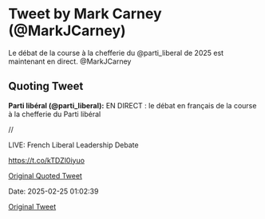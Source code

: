 # Tweet by Mark Carney (@MarkJCarney)

Le débat de la course à la chefferie du @parti_liberal de 2025 est maintenant en direct. @MarkJCarney

## Quoting Tweet

**Parti libéral (@parti_liberal):** EN DIRECT : le débat en français de la course à la chefferie du Parti libéral

//

LIVE: French Liberal Leadership Debate

https://t.co/kTDZl0iyuo

[Original Quoted Tweet](https://x.com/parti_liberal/status/1894190843122049285)

Date: 2025-02-25 01:02:39

[Original Tweet](https://x.com/MarkJCarney/status/1894191245666156945)
